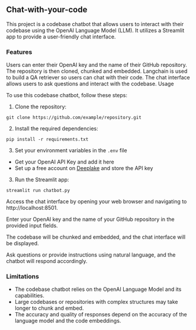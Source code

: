 ## Chat-with-your-code

This project is a codebase chatbot that allows users to interact with their codebase using the OpenAI Language Model (LLM). It utilizes a Streamlit app to provide a user-friendly chat interface.

### Features
Users can enter their OpenAI key and the name of their GitHub repository.
The repository is then cloned, chunked and embedded. Langchain is used to build a QA retriever so users can chat with their code. 
The chat interface allows users to ask questions and interact with the codebase.
Usage

To use this codebase chatbot, follow these steps:

1. Clone the repository:

```git clone https://github.com/example/repository.git```

2. Install the required dependencies:

```pip install -r requirements.txt```

3. Set your environment variables in the `.env` file
* Get your OpenAI API Key and add it here
* Set up a free account on [Deeplake](https://www.deeplake.ai) and store the API key 

3. Run the Streamlit app:

```streamlit run chatbot.py```


Access the chat interface by opening your web browser and navigating to http://localhost:8501.

Enter your OpenAI key and the name of your GitHub repository in the provided input fields.

The codebase will be chunked and embedded, and the chat interface will be displayed.

Ask questions or provide instructions using natural language, and the chatbot will respond accordingly.

### Limitations
* The codebase chatbot relies on the OpenAI Language Model and its capabilities.
* Large codebases or repositories with complex structures may take longer to chunk and embed.
* The accuracy and quality of responses depend on the accuracy of the language model and the code embeddings.





